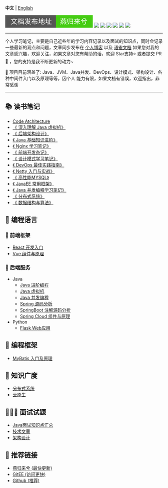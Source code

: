 
**中文** | [English](./README.en.md)

![](./img/svg/readme.svg)
![](https://img.shields.io/badge/-Docker-2496ED?style=flat-square&logo=docker&logoColor=white)
![](https://img.shields.io/badge/-Spring-6DB33F?style=flat-square&logo=spring&logoColor=white)
![](https://img.shields.io/badge/-NodeJs-339933?style=flat-square&logo=nodedotjs&logoColor=white)
![](https://img.shields.io/badge/-HTML5-E34F26?style=flat-square&logo=html5&logoColor=white)
![](https://img.shields.io/badge/-Github-181717?style=flat-square&logo=github&logoColor=white)
![](https://img.shields.io/badge/-GitEE-C71D23?style=flat-square&logo=gitee&logoColor=white)

---
个人学习笔记，主要是自己近些年的学习内容记录以及面试的知识点，同时会记录一些最新的观点和问题，文章同步发布在 [个人博客](https://www.zhoutao123.com/doc)
以及 [语雀文档](https://www.yuque.com/zhoutao123) 如果您对我的文章感兴趣，欢迎关注，如果文章对您有帮助的话，欢迎 Star支持⭐️ 或者提交 PR 🔀 ，您的支持是我不断更新的动力~



:tada: 项目目前涵盖了: Java、JVM、Java并发、DevOps、设计模式、架构设计、各种中间件入门以及原理等等，因个人 能力有限，如果文档有错误，欢迎指出，非常感谢

---
## 📚 读书笔记
+ [Code Atchitecture](./bookes/clean_architecture/README.md)
+ [《 深入理解 Java 虚拟机》](https://www.zhoutao123.com/page/book/1)  
+ [《 后端架构设计》](https://www.zhoutao123.com/page/book/2) 
+ [《 Java 基础知识进阶》](https://www.zhoutao123.com/page/book/3)  
+ [《 Nginx 学习笔记》](https://www.zhoutao123.com/page/book/4)  
+ [《 前端开发杂记》](https://www.zhoutao123.com/page/book/5) 
+ [《 设计模式学习笔记》](https://www.zhoutao123.com/page/book/6)  
+ [《 DevOps 最佳实践指南》](https://www.zhoutao123.com/page/book/7) 
+ [《 Netty 入门与实战》](https://www.zhoutao123.com/page/book/8)  
+ [《 高性能MYSQL》](https://www.zhoutao123.com/page/book/9) 
+ [《 JavaEE 常用框架》](https://www.zhoutao123.com/page/book/10)  
+ [《 Java 并发编程学习笔记》](https://www.zhoutao123.com/page/book/11)  
+ [《 分布式系统》](https://www.zhoutao123.com/page/book/12)  
+ [《 数据结构与算法》](https://www.zhoutao123.com/page/book/13)

## 📖 编程语言
### 🌈 前端框架
+ [React 开发入门](./java/spring_cloud/README.md)
+ [Vue 组件与原理](./java/spring_cloud/README.md)

### 🌲 后端服务
+ Java
    + [Java 进阶编程](./java/java-se)
    + [Java 虚拟机](./java/jvm/README.md)
    + [Java 并发编程](./java/concurrent/README.md)
    + [Spring 源码分析](./java/spring/README.md)
    + [SpringBoot 注解源码分析](./java/spring_boot/README.md)
    + [Spring Cloud 组件与原理](./java/spring_cloud/README.md)
+ Python
    + [Flask Web应用](./python/flask/README.md)

## 🔨 编程框架
+ [MyBatis 入门及原理](./java/mybatis/README.md)


## 📱 知识广度
+ [分布式系统](./java/distributed/README.md)
+ [云原生](./java/cloud_native/README.md)

  

## 🧑🏻‍💼 面试试题
+ [Java面试知识点汇总](./interview/README.md)
+ [技术文章](./推荐文章/README.md)
+ [架构设计](./架构设计/README.md)


## 🔗 推荐链接
+ [燕归来兮 (最快更新)](https://www.zhoutao123.com)
+ [GitEE   (访问更快)](https://gitee.com/taoes_admin/JavaNoted)
+ [Github  (推荐)](https://github.com/taoes/JavaNoted)


